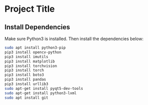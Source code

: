# Project Title

## Install Dependencies

Make sure Python3 is installed. Then install the dependencies below:
```bash
sudo apt install python3-pip
pip3 install opencv-python
pip3 install imutils
pip3 install matplotlib
pip3 install torchvision
pip3 install torch
pip3 install boto3
pip3 install pandas
pip3 install urllib3
sudo apt-get install pyqt5-dev-tools
sudo apt-get install python3-lxml
sudo apt install git

